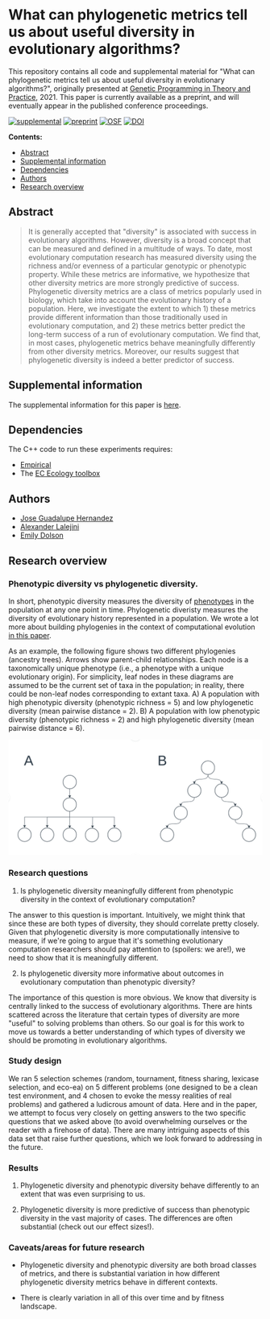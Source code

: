 # What can phylogenetic metrics tell us about useful diversity in evolutionary algorithms?

This repository contains all code and supplemental material for "What can phylogenetic metrics tell us about useful diversity in evolutionary algorithms?", originally presented at [Genetic Programming in Theory and Practice](http://gptp-workshop.com/schedule.html), 2021. This paper is currently available as a preprint, and will eventually appear in the published conference proceedings.

[![supplemental](https://img.shields.io/badge/go%20to-supplemental%20material-ff69b4)](https://emilydolson.github.io/phylodiversity-metrics-in-EC-GPTP-2021)
[![preprint](https://img.shields.io/badge/preprint-arXiv:2108.12586-brightgreen)](https://arxiv.org/abs/2108.12586)
[![OSF](https://img.shields.io/badge/data%20%40%20OSF-https%3A%2F%2Fosf.io%2F6rndg%2F-blue)](https://osf.io/6rndg/) 
[![DOI](https://zenodo.org/badge/DOI/10.5281/zenodo.5456710.svg)](https://doi.org/10.5281/zenodo.5456710)

  **Contents:**
  - [Abstract](https://github.com/emilydolson/phylodiversity-metrics-in-EC-GPTP-2021#abstract)
  - [Supplemental information](https://github.com/emilydolson/phylodiversity-metrics-in-EC-GPTP-2021#supplemental-information)
  - [Dependencies](https://github.com/emilydolson/phylodiversity-metrics-in-EC-GPTP-2021#dependencies)
  - [Authors](https://github.com/emilydolson/phylodiversity-metrics-in-EC-GPTP-2021#authors)
  - [Research overview](https://github.com/emilydolson/phylodiversity-metrics-in-EC-GPTP-2021#research-overview)

## Abstract

> It is generally accepted that "diversity" is associated with success in evolutionary algorithms. However, diversity is a broad concept that can be measured and defined in a multitude of ways. To date, most evolutionary computation research has measured diversity using the richness and/or evenness of a particular genotypic or phenotypic property. While these metrics are informative, we hypothesize that other diversity metrics are more strongly predictive of success. Phylogenetic diversity metrics are a class of metrics popularly used in biology, which take into account the evolutionary history of a population. Here, we investigate the extent to which 1) these metrics provide different information than those traditionally used in evolutionary computation, and 2) these metrics better predict the long-term success of a run of evolutionary computation. We find that, in most cases, phylogenetic metrics behave meaningfully differently from other diversity metrics. Moreover, our results suggest that phylogenetic diversity is indeed a better predictor of success.

## Supplemental information

The supplemental information for this paper is [here](https://emilydolson.github.io/phylodiversity-metrics-in-EC-GPTP-2021).

## Dependencies

The C++ code to run these experiments requires:
- [Empirical](https://github.com/devosoft/Empirical)
- The [EC Ecology toolbox](https://github.com/emilydolson/ec_ecology_toolbox)

## Authors

- [Jose Guadalupe Hernandez](https://jgh9094.github.io/)
- [Alexander Lalejini](https://lalejini.com/)
- [Emily Dolson](http://emilyldolson.com/)

## Research overview

### Phenotypic diversity vs phylogenetic diversity.

In short, phenotypic diversity measures the diversity of [phenotypes](https://stackoverflow.com/questions/30002900/definitions-of-phenotype-and-genotype/30005949#30005949) in the population at any one point in time. Phylogenetic diveristy measures the diversity of evolutionary history represented in a population. We wrote a lot more about building phylogenies in the context of computational evolution [in this paper](https://github.com/emilydolson/interpreting_the_tape_of_life#metricvisualization-implementations).

As an example, the following figure shows two different phylogenies (ancestry trees). Arrows show parent-child relationships. Each node is a taxonomically unique phenotype (i.e., a phenotype with a unique evolutionary origin). For simplicity, leaf nodes in these diagrams are assumed to be the current set of taxa in the population; in reality, there could be non-leaf nodes corresponding to extant taxa. A) A population with high phenotypic diversity (phenotypic richness = 5) and low phylogenetic diversity (mean pairwise distance = 2). B) A population with low phenotypic diversity (phenotypic richness = 2) and high phylogenetic diversity (mean pairwise distance = 6).

![Example of populations with different levels of phenotypic and phylogenetic diveristy](
conceptual_fig.png)

### Research questions

1. Is phylogenetic diversity meaningfully different from phenotypic diversity in the context of evolutionary computation?

The answer to this question is important. Intuitively, we might think that since these are both types of diversity, they should correlate pretty closely. Given that phylogenetic diversity is more computationally intensive to measure, if we're going to argue that it's something evolutionary computation researchers should pay attention to (spoilers: we are!), we need to show that it is meaningfully different.

2. Is phylogenetic diversity more informative about outcomes in evolutionary computation than phenotypic diversity?

The importance of this question is more obvious. We know that diversity is centrally linked to the success of evolutionary algorithms. There are hints scattered across the literature that certain types of diversity are more "useful" to solving problems than others. So our goal is for this work to move us towards a better understanding of which types of diversity we should be promoting in evolutionary algorithms.

### Study design

We ran 5 selection schemes (random, tournament, fitness sharing, lexicase selection, and eco-ea) on 5 different problems (one designed to be a clean test environment, and 4 chosen to evoke the messy realities of real problems) and gathered a ludicrous amount of data. Here and in the paper, we attempt to focus very closely on getting answers to the two specific questions that we asked above (to avoid overwhelming ourselves or the reader with a firehose of data). There are many intriguing aspects of this data set that raise further questions, which we look forward to addressing in the future.

### Results

1. Phylogenetic diversity and phenotypic diversity behave differently to an extent that was even surprising to us. 

2. Phylogenetic diversity is more predictive of success than phenotypic diversity in the vast majority of cases. The differences are often substantial (check out our effect sizes!).

### Caveats/areas for future research

- Phylogenetic diversity and phenotypic diversity are both broad classes of metrics, and there is substantial variation in how different phylogenetic diversity metrics behave in different contexts.

- There is clearly variation in all of this over time and by fitness landscape.
